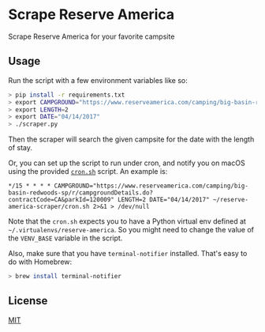 Scrape Reserve America
======================

Scrape Reserve America for your favorite campsite

Usage
-----

Run the script with a few environment variables like so:

```sh
> pip install -r requirements.txt
> export CAMPGROUND="https://www.reserveamerica.com/camping/big-basin-redwoods-sp/r/campgroundDetails.do?contractCode=CA&parkId=120009"
> export LENGTH=2
> export DATE="04/14/2017"
> ./scraper.py
```

Then the scraper will search the given campsite for the date with the length of stay.

Or, you can set up the script to run under cron, and notify you on macOS using the provided [`cron.sh`](./cron.sh) script. An example is:

```cron
*/15 * * * * CAMPGROUND="https://www.reserveamerica.com/camping/big-basin-redwoods-sp/r/campgroundDetails.do?contractCode=CA&parkId=120009" LENGTH=2 DATE="04/14/2017" ~/reserve-america-scraper/cron.sh 2>&1 > /dev/null
```

Note that the `cron.sh` expects you to have a Python virtual env defined at `~/.virtualenvs/reserve-america`. So you might need to change the value of the `VENV_BASE` variable in the script.

Also, make sure that you have `terminal-notifier` installed. That's easy to do with Homebrew:

```sh
> brew install terminal-notifier
```

License
-------

[MIT](./LICENSE)
